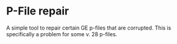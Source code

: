 # P-File repair
A simple tool to repair certain GE p-files that are corrupted. This is specifically a problem for some v. 28 p-files.
